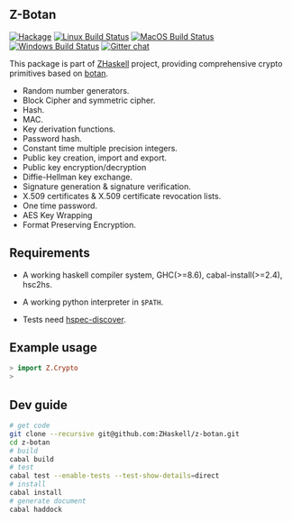 ## Z-Botan

[![Hackage](https://img.shields.io/hackage/v/Z-Botan.svg?style=flat)](https://hackage.haskell.org/package/Z-Botan)
[![Linux Build Status](https://github.com/ZHaskell/z-botan/workflows/ubuntu-ci/badge.svg)](https://github.com/ZHaskell/z-botan/actions)
[![MacOS Build Status](https://github.com/haskell-Z/z-botan/workflows/osx-ci/badge.svg)](https://github.com/ZHaskell/z-botan/actions)
[![Windows Build Status](https://github.com/ZHaskell/z-botan/workflows/win-ci/badge.svg)](https://github.com/ZHaskell/z-botan/actions)
[![Gitter chat](https://badges.gitter.im/gitterHQ/gitter.svg)](https://gitter.im/Z-Haskell/community)

This package is part of [ZHaskell](https://z.haskell.world) project, providing comprehensive crypto primitives based on [botan](https://github.com/randombit/botan).

* Random number generators.
* Block Cipher and symmetric cipher.
* Hash.
* MAC.
* Key derivation functions.
* Password hash.
* Constant time multiple precision integers.
* Public key creation, import and export.
* Public key encryption/decryption
* Diffie-Hellman key exchange.
* Signature generation & signature verification.
* X.509 certificates & X.509 certificate revocation lists.
* One time password.
* AES Key Wrapping
* Format Preserving Encryption.

## Requirements

* A working haskell compiler system, GHC(>=8.6), cabal-install(>=2.4), hsc2hs.

* A working python interpreter in `$PATH`.

* Tests need [hspec-discover](https://hackage.haskell.org/package/hspec-discover).

## Example usage

```haskell
> import Z.Crypto
>
```

## Dev guide

```bash
# get code
git clone --recursive git@github.com:ZHaskell/z-botan.git
cd z-botan
# build
cabal build
# test
cabal test --enable-tests --test-show-details=direct
# install
cabal install
# generate document
cabal haddock
```
